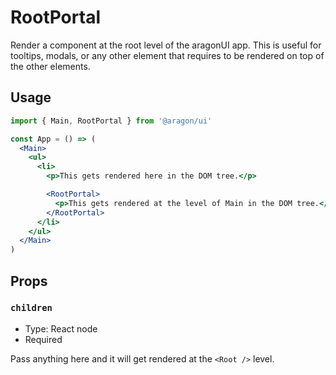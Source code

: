 # RootPortal

Render a component at the root level of the aragonUI app. This is useful for tooltips, modals, or any other element that requires to be rendered on top of the other elements.

## Usage

```jsx
import { Main, RootPortal } from '@aragon/ui'

const App = () => (
  <Main>
    <ul>
      <li>
        <p>This gets rendered here in the DOM tree.</p>

        <RootPortal>
          <p>This gets rendered at the level of Main in the DOM tree.</p>
        </RootPortal>
      </li>
    </ul>
  </Main>
)
```

## Props

### `children`

- Type: React node
- Required

Pass anything here and it will get rendered at the `<Root />` level.
